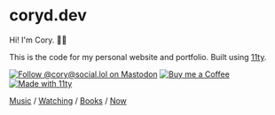 # coryd.dev

Hi! I'm Cory. 👋🏻

This is the code for my personal website and portfolio. Built using [11ty](https://www.11ty.dev).

[![Follow @cory@social.lol on Mastodon](https://cdn.coryd.dev/assets/badges/mastodon.png?class=w200)](https://social.lol/@cory) [![Buy me a Coffee](https://cdn.coryd.dev/assets/badges/buymeacoffee.png?class=w200)](https://www.buymeacoffee.com/cory) [![Made with 11ty](https://cdn.coryd.dev/assets/badges/eleventy.png?class=w200)](https://eleventy.dev)

[Music](https://coryd.dev/music) / [Watching](https://coryd.dev/watching) / [Books](https://coryd.dev/books) / [Now](https://coryd.dev/now)
